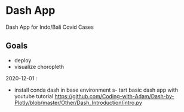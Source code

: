 
# Dash App 

Dash App for Indo/Bali Covid Cases 

## Goals 
- deploy
- visualize choropleth

2020-12-01 :

- install conda dash in base environment
s- tart basic dash app with youtube tutorial
https://github.com/Coding-with-Adam/Dash-by-Plotly/blob/master/Other/Dash_Introduction/intro.py